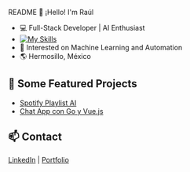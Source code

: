 README
👋 ¡Hello! I'm Raúl

- 💻 Full-Stack Developer | AI Enthusiast
- [![My Skills](https://skillicons.dev/icons?i=php,py,js,mysql,html,css)](https://skillicons.dev)
- 🤖 Interested on Machine Learning and Automation
- 🌎 Hermosillo, México

## 🚀 Some Featured Projects
- [Spotify Playlist AI](https://github.com/RaulCalderon/spotify-auto-playlist/tree/master)
- [Chat App con Go y Vue.js](https://github.com/RaulCalderon/chat-realtime-vue-go)

## 📫 Contact
[LinkedIn](https://www.linkedin.com/in/raulcalderon41092/) | [Portfolio](https://raulcalderon.github.io/Resume/)
